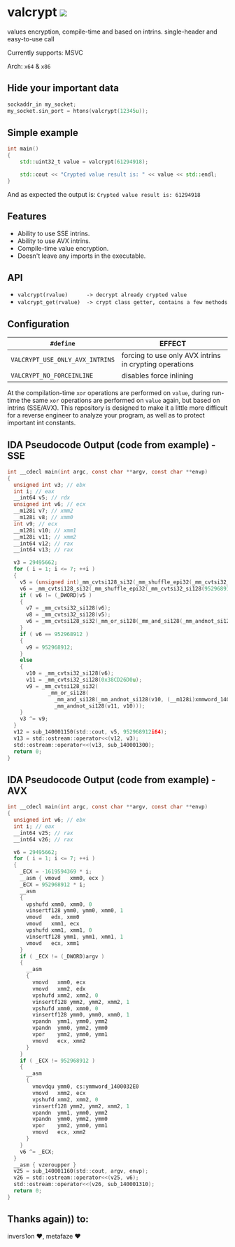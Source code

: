 # valcrypt [![](https://img.shields.io/badge/version-1.0.0-green.svg)]()

values encryption, compile-time and based on intrins. single-header and easy-to-use call

Сurrently supports: MSVC

Arch: `x64` & `x86`

## Hide your important data
```cpp
sockaddr_in my_socket;
my_socket.sin_port = htons(valcrypt(12345u));
```

## Simple example
```cpp
int main()
{
    std::uint32_t value = valcrypt(61294918);

    std::cout << "Crypted value result is: " << value << std::endl;
}
```
And as expected the output is:
`Crypted value result is: 61294918`

## Features

- Ability to use SSE intrins.
- Ability to use AVX intrins.
- Compile-time value encryption.
- Doesn't leave any imports in the executable.

## API

- `valcrypt(rvalue)      -> decrypt already crypted value`
- `valcrypt_get(rvalue)  -> crypt class getter, contains a few methods`

## Configuration

| `#define`                                 | EFFECT                                                                                  |
| ----------------------------------------- | --------------------------------------------------------------------------------------- |
| `VALCRYPT_USE_ONLY_AVX_INTRINS`           | forcing to use only AVX intrins in crypting operations                                  |
| `VALCRYPT_NO_FORCEINLINE`                 | disables force inlining                                                                 |

At the compilation-time `xor` operations are performed on `value`, during run-time the same `xor` operations are performed on `value` again, but based on intrins (SSE/AVX). 
This repository is designed to make it a little more difficult for a reverse engineer to analyze your program, as well as to protect important int constants.

## IDA Pseudocode Output (code from example) - SSE
```c
int __cdecl main(int argc, const char **argv, const char **envp)
{
  unsigned int v3; // ebx
  int i; // eax
  __int64 v5; // rdx
  unsigned int v6; // ecx
  __m128i v7; // xmm2
  __m128i v8; // xmm0
  int v9; // ecx
  __m128i v10; // xmm1
  __m128i v11; // xmm2
  __int64 v12; // rax
  __int64 v13; // rax

  v3 = 29495662;
  for ( i = 1; i <= 7; ++i )
  {
    v5 = (unsigned int)_mm_cvtsi128_si32(_mm_shuffle_epi32(_mm_cvtsi32_si128(-1619594369 * i), 0));
    v6 = _mm_cvtsi128_si32(_mm_shuffle_epi32(_mm_cvtsi32_si128(952968912 * i), 0));
    if ( v6 != (_DWORD)v5 )
    {
      v7 = _mm_cvtsi32_si128(v6);
      v8 = _mm_cvtsi32_si128(v5);
      v6 = _mm_cvtsi128_si32(_mm_or_si128(_mm_and_si128(_mm_andnot_si128(v8, (__m128i)xmmword_1400032D0), v7), _mm_andnot_si128(v7, v8)));
    }
    if ( v6 == 952968912 )
    {
      v9 = 952968912;
    }
    else
    {
      v10 = _mm_cvtsi32_si128(v6);
      v11 = _mm_cvtsi32_si128(0x38CD26D0u);
      v9 = _mm_cvtsi128_si32(
             _mm_or_si128(
               _mm_and_si128(_mm_andnot_si128(v10, (__m128i)xmmword_1400032D0), v11),
               _mm_andnot_si128(v11, v10)));
    }
    v3 ^= v9;
  }
  v12 = sub_140001150(std::cout, v5, 952968912i64);
  v13 = std::ostream::operator<<(v12, v3);
  std::ostream::operator<<(v13, sub_140001300);
  return 0;
}
```

## IDA Pseudocode Output (code from example) - AVX
```c
int __cdecl main(int argc, const char **argv, const char **envp)
{
  unsigned int v6; // ebx
  int i; // eax
  __int64 v25; // rax
  __int64 v26; // rax

  v6 = 29495662;
  for ( i = 1; i <= 7; ++i )
  {
    _ECX = -1619594369 * i;
    __asm { vmovd   xmm0, ecx }
    _ECX = 952968912 * i;
    __asm
    {
      vpshufd xmm0, xmm0, 0
      vinsertf128 ymm0, ymm0, xmm0, 1
      vmovd   edx, xmm0
      vmovd   xmm1, ecx
      vpshufd xmm1, xmm1, 0
      vinsertf128 ymm1, ymm1, xmm1, 1
      vmovd   ecx, xmm1
    }
    if ( _ECX != (_DWORD)argv )
    {
      __asm
      {
        vmovd   xmm0, ecx
        vmovd   xmm2, edx
        vpshufd xmm2, xmm2, 0
        vinsertf128 ymm2, ymm2, xmm2, 1
        vpshufd xmm0, xmm0, 0
        vinsertf128 ymm0, ymm0, xmm0, 1
        vpandn  ymm1, ymm0, ymm2
        vpandn  ymm0, ymm2, ymm0
        vpor    ymm2, ymm0, ymm1
        vmovd   ecx, xmm2
      }
    }
    if ( _ECX != 952968912 )
    {
      __asm
      {
        vmovdqu ymm0, cs:ymmword_1400032E0
        vmovd   xmm2, ecx
        vpshufd xmm2, xmm2, 0
        vinsertf128 ymm2, ymm2, xmm2, 1
        vpandn  ymm1, ymm0, ymm2
        vpandn  ymm0, ymm2, ymm0
        vpor    ymm2, ymm0, ymm1
        vmovd   ecx, xmm2
      }
    }
    v6 ^= _ECX;
  }
  __asm { vzeroupper }
  v25 = sub_140001160(std::cout, argv, envp);
  v26 = std::ostream::operator<<(v25, v6);
  std::ostream::operator<<(v26, sub_140001310);
  return 0;
}
```

## Thanks again)) to:
invers1on :heart:, metafaze :heart:
